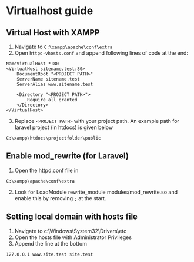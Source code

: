 # Virtualhost guide


## Virtual Host with XAMPP
1. Navigate to `C:\xampp\apache\conf\extra`
2. Open `httpd-vhosts.conf` and append following lines of code at the end:
```
NameVirtualHost *:80
<VirtualHost sitename.test:80>
    DocumentRoot "<PROJECT PATH>"
    ServerName sitename.test
    ServerAlias www.sitename.test
    
    <Directory "<PROJECT PATH>">
        Require all granted
    </Directory>
</VirtualHost>
```

3. Replace `<PROJECT PATH>` with your project path. An example path for laravel project (in htdocs) is given below
```
C:\xampp\htdocs\projectfolder\public
```

## Enable mod_rewrite (for Laravel)
1. Open the httpd.conf file in 
```
C:\xampp\apache\conf\extra
```
2. Look for LoadModule rewrite_module modules/mod_rewrite.so and enable this by removing `;` at the start.

## Setting local domain with hosts file
1. Navigate to c:\Windows\System32\Drivers\etc
2. Open the hosts file with Administrator Privileges
3. Append the line at the bottom
```
127.0.0.1 www.site.test site.test
```

